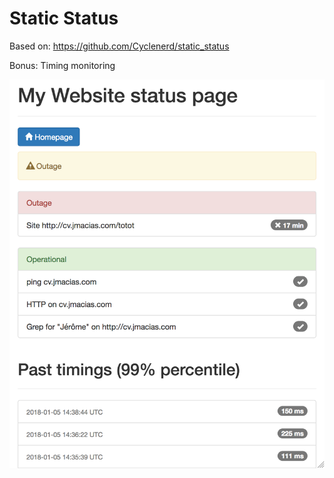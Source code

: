# Static Status

Based on: https://github.com/Cyclenerd/static_status

Bonus: Timing monitoring

![Screenshot](screenshot.png?raw=true "Screenshot")